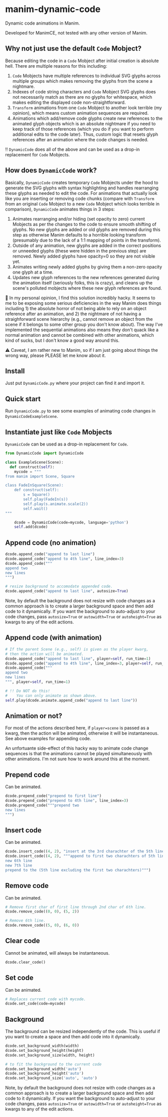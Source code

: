 # manim-dynamic-code
Dynamic code animations in Manim.

Developed for ManimCE, not tested with any other version of Manim.

## Why not just use the default `Code` Mobject?
Because editing the code in a `Code` Mobject after initial creation is absolute hell. There are multiple reasons for this including:
1. `Code` Mobjects have multiple references to individual SVG glyphs across multiple groups which makes removing the glyphs from the scene a nightmare.
2. Indexes of code string characters and `Code` Mobject SVG glyphs does not necessarily  match as there are no glyphs for whitespace, which makes editing the displayed code non-straightforward.
3. `Transform` animations from one `Code` Mobject to another look terrible (my opinion), which means custom animation sequences are required.
4. Animations which add/remove code glyphs create new references to the animated glyph objects which is an absolute nightmare if you need to keep track of those references (which you do if you want to perform additional edits to the code later). Thus, custom logic that resets glyph references after an animation where the code changes is needed.

‼️ `DynamicCode` does all of the above and can be used as a drop-in replacement for `Code` Mobjects.

## How does `DynamicCode` work?
Basically, `DynamicCode` creates temporary `Code` Mobjects under the hood to generate the SVG glyphs with syntax highlighting and handles rearranging these glyphs as needed to edit the code. For animations that actually look like you are inserting or removing code chunks (compare with `Transform` from an original `Code` Mobject to a new `Code` Mobject which looks terrible in comparison), `DynamicCode` animates things in 3 steps:
1. Animates rearranging and/or hiding (set opacity to zero) current Mobjects as per the changes to the code to ensure smooth shifting of glyphs. No new glyphs are added or old glyphs are removed during this step as otherwise Manim defaults to a horrible looking transform (presumably due to the lack of a 1:1 mapping of points in the transform).
2. Outside of any animation, new glyphs are added in the correct positions or unneeded glyphs (these were hidden in the previous step) are removed. Newly added glyphs have opacity=0 so they are not visible yet.
3. Animates writing newly added glyphs by giving them a non-zero opacity one glyph at a time.
4. Updates new glyph references to the new references generated during the animation itself (seriously folks, this is crazy), and cleans up the scene's polluted mobjects where these new glyph references are found.

🤔 In my personal opinion, I find this solution incredibly hacky. It seems to me to be exposing some serious deficiencies in the way Manim does things including 1) the absolute horror of not being able to rely on an object reference after an animation, and 2) the nightmare of not having a straighforward scene hierarchy (e.g., cannot remove an object from the scene if it belongs to some other group you don't know about). The way I've implemented the sequential animations also means they don't quack like a normal animation and cannot be combined with other animations, which kind of sucks, but I don't know a good way around this.

⚠️ Caveat, I am rather new to Manim, so if I am just going about things the wrong way, please PLEASE let me know about it.

## Install
Just put `DynamicCode.py` where your project can find it and import it.

## Quick start
Run `DynamicCode.py` to see some examples of animating code changes in `DynamicCodeExampleScene`.

## Instantiate just like `Code` Mobjects
`DynamicCode` can be used as a drop-in replacement for `Code`.
```python
from DynamicCode import DynamicCode

class ExampleScene(Scene):
  def construct(self):
    mycode = """
from manim import Scene, Square

class FadeInSquare(Scene):
    def construct(self):
        s = Square()
        self.play(FadeIn(s))
        self.play(s.animate.scale(2))
        self.wait()
"""

    dcode = DynamicCode(code=mycode, language='python')
    self.add(dcode)
```

## Append code (no animation)
```python
dcode.append_code("append to last line")
dcode.append_code("append to 4th line", line_index=3)
dcode.append_code("""
append two
new lines
""")

# resize background to accomodate appended code.
dcode.append_code("append to last line", autosize=True)
```
Note, by default the background does not resize with code changes as a common approach is to create a larger background space and then add code to it dynamically. If you want the background to auto-adjust to your code changes, pass `autosize=True` or `autowidth=True` or `autoheight=True` as kwargs to any of the edit actions.

## Append code (with animation)
```python
# If the parent Scene (e.g., self) is given as the player kwarg,
# then the action will be animated.
dcode.append_code("append to last line", player=self, run_time=1)
dcode.append_code("append to 4th line", line_index=3, player=self, run_time=1)
dcode.append_code("""
append two
new lines
""", player=self, run_time=1)

# !! Do NOT do this!
#    You can only animate as shown above.
self.play(dcode.animate.append_code("append to last line"))
```

## Animation or not?
For most of the actions described here, if `player=scene` is passed as a kwarg, then the action will be animated, otherwise it will be instantaneous. See above examples for appending code.

An unfortuante side-effect of this hacky way to animate code change sequences is that the animations cannot be played simultaneously with other animations. I'm not sure how to work around this at the moment.

## Prepend code
Can be animated.
```python
dcode.prepend_code("prepend to first line")
dcode.prepend_code("prepend to 4th line", line_index=3)
dcode.prepend_code("""prepend two
new lines
""")
```

## Insert code
Can be animated.
```python
dcode.insert_code((4, 2), "insert at the 3rd charachter of the 5th line")
dcode.insert_code((4, 2), """append to first two charachters of 5th line
new 6th line
new 7th line
prepend to the (5th line excluding the first two charachters)""")
```

## Remove code
Can be animated.
```python
# Remove first char of first line through 2nd char of 6th line.
dcode.remove_code((0, 0), (5, 2))

# Remove 6th line.
dcode.remove_code((5, 0), (6, 0))
```

## Clear code
Cannot be animated, will always be instantaneous.
```python
dcode.clear_code()
```

## Set code
Can be animated.
```python
# Replaces current code with mycode.
dcode.set_code(code=mycode)
```

## Background
The background can be resized independently of the code. This is useful if you want to create a space and then add code into it dynamically.
```python
dcode.set_background_width(width)
dcode.set_background_height(height)
dcode.set_background_size(width, height)

# to fit the background to the current code
dcode.set_background_width('auto')
dcode.set_background_height('auto')
dcode.set_background_size('auto', 'auto')
```
Note, by default the background does not resize with code changes as a common approach is to create a larger background space and then add code to it dynamically. If you want the background to auto-adjust to your code changes, pass `autosize=True` or `autowidth=True` or `autoheight=True` as kwargs to any of the edit actions.

